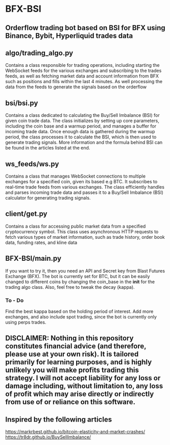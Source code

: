 # BFX-BSI
## Orderflow trading bot based on BSI for BFX using Binance, Bybit, Hyperliquid trades data


## algo/trading_algo.py

Contains a class responsible for trading operations, including starting the WebSocket feeds for the various exchanges and subscribing to the trades feeds, as well as fetching market data and account information from BFX such as positions and fills within the last 4 minutes. As well processing the data from the feeds to generate the signals based on the orderflow

## bsi/bsi.py

Contains a class dedicated to calculating the Buy/Sell Imbalance (BSI) for given coin trade data. The class initializes by setting up core parameters, including the coin base and a warmup period, and manages a buffer for incoming trade data. Once enough data is gathered during the warmup period, the class processes it to calculate the BSI, which is then used to generate trading signals. More information and the formula behind BSI can be found in the articles listed at the end.

## ws_feeds/ws.py

Contains a class that manages WebSocket connections to multiple exchanges for a specified coin, given its based e.g BTC. It subscribes to real-time trade feeds from various exchanges. The class efficiently handles and parses incoming trade data and passes it to a Buy/Sell Imbalance (BSI) calculator for generating trading signals.


## client/get.py

Contains a class for accessing public market data from a specified cryptocurrency symbol. This class uses asynchronous HTTP requests to fetch various types of market information, such as trade history, order book data, funding rates, and kline data


## BFX-BSI/main.py

If you want to try it, then you need an API and Secret key from Blast Futures Exchange (BFX). The bot is currently set for BTC, but it can be easily changed to different coins by changing the coin_base in the __init__ for the trading algo class. Also, feel free to tweak the decay (kappa).
### To - Do

Find the best kappa based on the holding period of interest.
Add more exchanges, and also include spot trading, since the bot is currently only using perps trades.



## DISCLAIMER: Nothing in this repository constitutes financial advice (and therefore, please use at your own risk). It is tailored primarily for learning purposes, and is highly unlikely you will make profits trading this strategy. I will not accept liability for any loss or damage including, without limitation to, any loss of profit which may arise directly or indirectly from use of or reliance on this software.


## Inspired by the following articles 
https://markrbest.github.io/bitcoin-elasticity-and-market-crashes/
https://tr8dr.github.io/BuySellImbalance/

